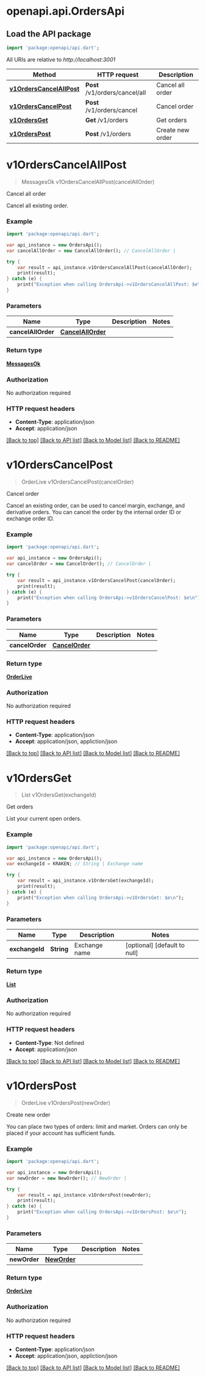 # openapi.api.OrdersApi

## Load the API package
```dart
import 'package:openapi/api.dart';
```

All URIs are relative to *http://localhost:3001*

Method | HTTP request | Description
------------- | ------------- | -------------
[**v1OrdersCancelAllPost**](OrdersApi.md#v1OrdersCancelAllPost) | **Post** /v1/orders/cancel/all | Cancel all order
[**v1OrdersCancelPost**](OrdersApi.md#v1OrdersCancelPost) | **Post** /v1/orders/cancel | Cancel order
[**v1OrdersGet**](OrdersApi.md#v1OrdersGet) | **Get** /v1/orders | Get orders
[**v1OrdersPost**](OrdersApi.md#v1OrdersPost) | **Post** /v1/orders | Create new order


# **v1OrdersCancelAllPost**
> MessagesOk v1OrdersCancelAllPost(cancelAllOrder)

Cancel all order

Cancel all existing order.

### Example 
```dart
import 'package:openapi/api.dart';

var api_instance = new OrdersApi();
var cancelAllOrder = new CancelAllOrder(); // CancelAllOrder | 

try { 
    var result = api_instance.v1OrdersCancelAllPost(cancelAllOrder);
    print(result);
} catch (e) {
    print("Exception when calling OrdersApi->v1OrdersCancelAllPost: $e\n");
}
```

### Parameters

Name | Type | Description  | Notes
------------- | ------------- | ------------- | -------------
 **cancelAllOrder** | [**CancelAllOrder**](CancelAllOrder.md)|  | 

### Return type

[**MessagesOk**](MessagesOk.md)

### Authorization

No authorization required

### HTTP request headers

 - **Content-Type**: application/json
 - **Accept**: application/json

[[Back to top]](#) [[Back to API list]](../README.md#documentation-for-api-endpoints) [[Back to Model list]](../README.md#documentation-for-models) [[Back to README]](../README.md)

# **v1OrdersCancelPost**
> OrderLive v1OrdersCancelPost(cancelOrder)

Cancel order

Cancel an existing order, can be used to cancel margin, exchange, and derivative orders. You can cancel the order by the internal order ID or exchange order ID.

### Example 
```dart
import 'package:openapi/api.dart';

var api_instance = new OrdersApi();
var cancelOrder = new CancelOrder(); // CancelOrder | 

try { 
    var result = api_instance.v1OrdersCancelPost(cancelOrder);
    print(result);
} catch (e) {
    print("Exception when calling OrdersApi->v1OrdersCancelPost: $e\n");
}
```

### Parameters

Name | Type | Description  | Notes
------------- | ------------- | ------------- | -------------
 **cancelOrder** | [**CancelOrder**](CancelOrder.md)|  | 

### Return type

[**OrderLive**](OrderLive.md)

### Authorization

No authorization required

### HTTP request headers

 - **Content-Type**: application/json
 - **Accept**: application/json, appliction/json

[[Back to top]](#) [[Back to API list]](../README.md#documentation-for-api-endpoints) [[Back to Model list]](../README.md#documentation-for-models) [[Back to README]](../README.md)

# **v1OrdersGet**
> List<Order> v1OrdersGet(exchangeId)

Get orders

List your current open orders.

### Example 
```dart
import 'package:openapi/api.dart';

var api_instance = new OrdersApi();
var exchangeId = KRAKEN; // String | Exchange name

try { 
    var result = api_instance.v1OrdersGet(exchangeId);
    print(result);
} catch (e) {
    print("Exception when calling OrdersApi->v1OrdersGet: $e\n");
}
```

### Parameters

Name | Type | Description  | Notes
------------- | ------------- | ------------- | -------------
 **exchangeId** | **String**| Exchange name | [optional] [default to null]

### Return type

[**List<Order>**](Order.md)

### Authorization

No authorization required

### HTTP request headers

 - **Content-Type**: Not defined
 - **Accept**: application/json

[[Back to top]](#) [[Back to API list]](../README.md#documentation-for-api-endpoints) [[Back to Model list]](../README.md#documentation-for-models) [[Back to README]](../README.md)

# **v1OrdersPost**
> OrderLive v1OrdersPost(newOrder)

Create new order

You can place two types of orders: limit and market. Orders can only be placed if your account has sufficient funds.

### Example 
```dart
import 'package:openapi/api.dart';

var api_instance = new OrdersApi();
var newOrder = new NewOrder(); // NewOrder | 

try { 
    var result = api_instance.v1OrdersPost(newOrder);
    print(result);
} catch (e) {
    print("Exception when calling OrdersApi->v1OrdersPost: $e\n");
}
```

### Parameters

Name | Type | Description  | Notes
------------- | ------------- | ------------- | -------------
 **newOrder** | [**NewOrder**](NewOrder.md)|  | 

### Return type

[**OrderLive**](OrderLive.md)

### Authorization

No authorization required

### HTTP request headers

 - **Content-Type**: application/json
 - **Accept**: application/json, appliction/json

[[Back to top]](#) [[Back to API list]](../README.md#documentation-for-api-endpoints) [[Back to Model list]](../README.md#documentation-for-models) [[Back to README]](../README.md)

